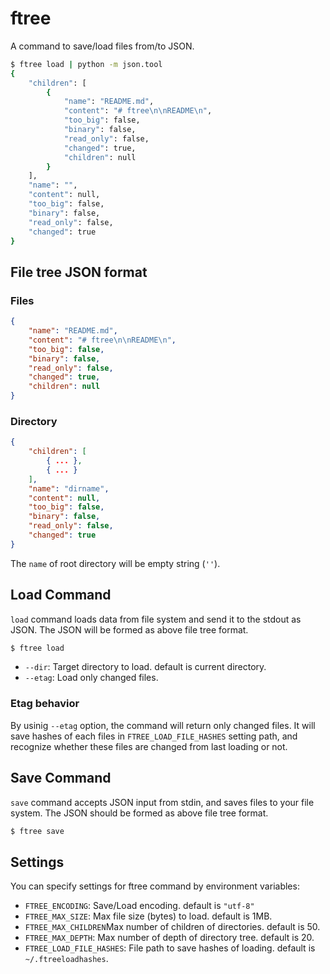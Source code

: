# ftree

A command to save/load files from/to JSON.

```bash
$ ftree load | python -m json.tool
{
    "children": [
        {
            "name": "README.md",
            "content": "# ftree\n\nREADME\n",
            "too_big": false,
            "binary": false,
            "read_only": false,
            "changed": true,
            "children": null
        }
    ],
    "name": "",
    "content": null,
    "too_big": false,
    "binary": false,
    "read_only": false,
    "changed": true
}
```

## File tree JSON format

### Files

```json
{
    "name": "README.md",
    "content": "# ftree\n\nREADME\n",
    "too_big": false,
    "binary": false,
    "read_only": false,
    "changed": true,
    "children": null
}
```

### Directory

```json
{
    "children": [
        { ... },
        { ... }
    ],
    "name": "dirname",
    "content": null,
    "too_big": false,
    "binary": false,
    "read_only": false,
    "changed": true
}
```

The `name` of root directory will be empty string (`''`).

## Load Command

`load` command loads data from file system and send it to the stdout as JSON.
The JSON will be formed as above file tree format.

```bash
$ ftree load
```

* `--dir`: Target directory to load. default is current directory.
* `--etag`: Load only changed files.

### Etag behavior

By usinig `--etag` option, the command will return only changed files.
It will save hashes of each files in `FTREE_LOAD_FILE_HASHES` setting path,
and recognize whether these files are changed from last loading or not.

## Save Command

`save` command accepts JSON input from stdin, and saves files to your file system.
The JSON should be formed as above file tree format.

```bash
$ ftree save
```

## Settings

You can specify settings for ftree command by environment variables:

* `FTREE_ENCODING`: Save/Load encoding. default is `"utf-8"`
* `FTREE_MAX_SIZE`: Max file size (bytes) to load. default is 1MB.
* `FTREE_MAX_CHILDREN`Max number of children of directories. default is 50.
* `FTREE_MAX_DEPTH`: Max number of depth of directory tree. default is 20.
* `FTREE_LOAD_FILE_HASHES`: File path to save hashes of loading. default is `~/.ftreeloadhashes`.
